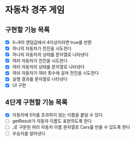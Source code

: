# 자동차 경주 게임

## 구현할 기능 목록

- [X] 0~9의 랜덤값에서 4이상이라면 true를 반환
- [X] 하나의 자동차가 전진을 시도한다
- [X] 하나의 자동차의 상태를 문자열로 나타낸다
- [X] 여러 자동차가 전진을 시도한다
- [X] 여러 자동차의 상태를 문자열로 나타낸다
- [X] 여러 자동차가 여러 횟수에 걸쳐 전진을 시도한다
- [X] 실행 결과를 문자열로 나타낸다
- [X] UI 구현

## 4단계 구현할 기능 목록

- [X] 자동차에 5자를 초과하지 않는 이름을 붙일 수 있다
- [ ] getResult가 자동차 이름도 표현하도록 한다
- [ ] ,로 구분된 여러 자동차 이름 문자열로 Cars를 만들 수 있도록 한다
- [ ] 우승자를 알아낸다

